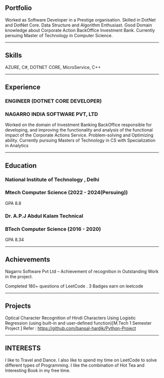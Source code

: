 ## Portfolio

Worked as Software Developer in a Prestige organisation. Skilled in DotNet and DotNet Core. Data Structure and Algorithm Enthusiast. Good Domain knowledge about Corporate Action BackOffice Investment Bank. Currently persuing Master of Technology in Computer Science.

---

## Skills

<p align='left'>
   AZURE,
   C#,
   DOTNET CORE,
   MicroService,
   C++
</p>

---

## Experience

### **ENGINEER (DOTNET CORE DEVELOPER)**

### NAGARRO INDIA SOFTWARE PVT, LTD
Worked on the domain of Investment Banking BackOffice responsible for developing, and improving the functionality and analysis of the functional impact of the Corporate Actions Service. Problem-solving and Optimizing ability. Currently pursuing Masters of Technology in CS with Specialization in Analytics

---

## Education

### **National Institute of Technology , Delhi**
### Mtech Computer Science (2022 - 2024(Persuing))
GPA 8.8

### **Dr. A.P.J Abdul Kalam Technical**
### BTech Computer Science (2016 - 2020)
GPA 8.34

---

## Achievements
Nagarro Software Pvt Ltd –
   Achievement of recognition in
   Outstanding Work in the project.

Completed 180+ questions of LeetCode . 3 Badges earn on leetcode

---

## Projects
Optical Character Recognition of Hindi Characters Using Logistic Regression (using built-in and user-defined function)[M.Tech 1 Semester Project ]
Refer : https://github.com/bansal-hardik/Python-Project

---

## INTERESTS
I like to Travel and Dance. I also like to spend my time on LeetCode to solve different types of Programming. I like the combination of Hot Tea and Interesting Book in my free time.
